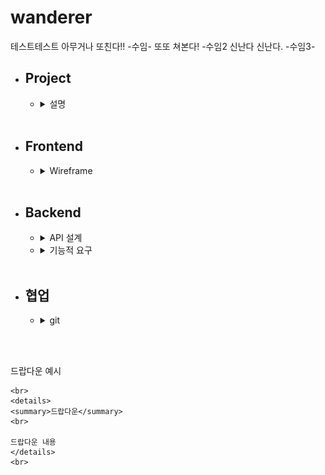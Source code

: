 # wanderer

테스트테스트
아무거나 또친다!! -수임-
또또 쳐본다! -수임2
신난다 신난다. -수임3-



* ## Project
    * <details>
      <summary>설명</summary>
      <br>

      간단한 여행지 좋아요 사이트입니다.   
      정해진 여행지 목록에서 좋아요를 누르고   
      다른 사람들은 얼마나 좋아하는지 알아볼 수 있습니다.   
      
      
      </details>
      <br>

* ## Frontend
    * <details>
      <summary>Wireframe</summary>
      <br>

      로그인 페이지   

      ![](img/login_template.png)

      회원가입 페이지   

      ![](img/register_template.png)

      업로드 페이지   

      ![](img/upload_template.png)

      메인 페이지   

      ![](img/main_template.png)
      </details>
      <br>
    


* ## Backend
    * <details>
      <summary>API 설계</summary>
        <br>

        * /login   
            * method = post
            * request = {email="", password=""}
            * response = {res=True, msg="로그인 되었습니다.", val=JWT}
            * 기능 = 비밀번호, 이메일 확인, 로그인

        * /logout
            * method = post
            * jwt를 연구하고 구현 or 프런트에서 해결
            * 기능 = 로그아웃

        * /signup
            * method = post
            * request = {email="", password="", nickname=""}

            * response = {res=True, msg="회원가입 되었습니다.", val=JWT}
            * 기능 = 이메일/닉네임 중복확인, 회원가입

        * /placelist
            * method = get
            * request = {jwt=JWT}
            * response = {res=True, msg="", val=[{imgsrc="url", likeCount=3, liked=True, placeName="한라산", location="서울시 영등포구 ..."},{...},{...}]}
            * 기능 = front에 모든 장소를 표기, array val로 받음

        * /upload
            * method = post
            * request = {imgsrc="", placeName = "", loaction = ""}
            * response = {res=True, msg="", val=""}
            * 기능 = 장소를 업로드한다.

        * /like
            * method = post
            * request = {placeName="한라산", jwt=JWT}
            * response = {res=True, msg="좋아요가 완료되었습니다." val=""}
            * 기능 = place 데이터베이스에 해당 이메일이 존재한다면 like를 하고 존재하지 않는다면 unlike를 한다. 로그인된 아이디로 장소를 좋아요/좋아요 취소 한다.

    </details>

    * <details>
      <summary>기능적 요구</summary>
      <br>

      * 여행지 데이터 직접 입력 or scraping   

      * Jinja2에 대한 연구    

        jinja2는 flask에서 html에 변수를 보내주어 사용할 수 있는 plugin입니다.   
        <br>

        파이선 서버에서 변수 보내주기 
        ```python
        return render_template("index.html", var = giveVar)
        ```
        <br>

        html 변수표시는 `{var}` 코드는 `{{code}}`로 한다.   
        <br>

        html if 문
        ```html
        {% if template_variable == "Hello" %}
        <p>{{ template_variable }}, World!</p> 
        {% endif %}
        ```
        <br>

        html if, else if, else 문
        ```html
        {% if template_variable < 20 %}
        <p>{{ template_variable }}은 20보다 작다.</p> 
        {% elif template_variable > 20 %}
        <p>{{ template_variable }}은 20보다 크다.</p> 
        {% else %}
        <p>{{ template_variable }}은 20이다.</p> 
        {% endif %}
        ```
        <br>

        html for 문
        ```
        {% for row in rows %}
        {% set gu_name = row.MSRSTE_NM %}
        {% set gu_mise = row.IDEX_MVL %}
        <li>{{ gu_name }}: {{ gu_mise }}</li>
        {% endfor %}
        ```
        <br>

        dictionary for 문
        ```
        <ul>
        {% for key, value in template_dict.items() %}
        <li>{{ key }} : {{ value }}</li>
        {% endfor%}
        </ul>
        ```
        <br>



      * [JWT에 대한 연구](https://www.youtube.com/watch?v=e-_tsR0hVLQ&t=130s)   

      * [responsive grid에 대한 연구](https://codepen.io/astrotim/pen/WQwqbW)

      </details>
      <br>

 
* ## 협업
    * <details>
      <summary>git</summary>
      <br>

      올리는 방법!   
      ```
      git add .   
      git commit -a -m "수정하신 코드에 대한 내용을 적어주세요"   
      git push origin main
      ```
      
      올리려고 했는데 에러가 나면!   
      ```
      git pull origin main
      ```
      
      중간에 병합 (에디터를 직접 확인하시고)
      ```
      <<<<<<<< HEAD
      
      ===============
      
      >>>>>>>>>> dg9nfiod92huf93js
      ```
      코드가 오류가 나지 않게 병합해주세요!   

      </details>


<br>
<br>

드랍다운 예시
```
<br>
<details>
<summary>드랍다운</summary>
<br>

드랍다운 내용
</details>
<br>
```